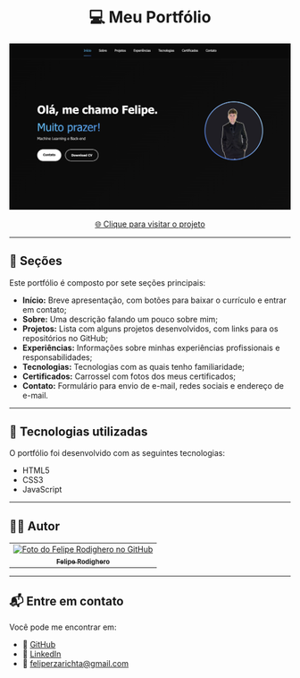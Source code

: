 <h1 align="center">
  💻 Meu Portfólio
</h1>

<p align="center">
  <img src="src/assets/images/Portfolio.png" alt="Resultado final do projeto" />
</p>

<p align="center">
  <a href="https://www.seulink.com/">🌐 Clique para visitar o projeto</a>
</p>

---

## 📌 Seções

Este portfólio é composto por sete seções principais:

- **Início:** Breve apresentação, com botões para baixar o currículo e entrar em contato;
- **Sobre:** Uma descrição falando um pouco sobre mim;
- **Projetos:** Lista com alguns projetos desenvolvidos, com links para os repositórios no GitHub;
- **Experiências:** Informações sobre minhas experiências profissionais e responsabilidades;
- **Tecnologias:** Tecnologias com as quais tenho familiaridade;
- **Certificados:** Carrossel com fotos dos meus certificados;
- **Contato:** Formulário para envio de e-mail, redes sociais e endereço de e-mail.

---

## 💼 Tecnologias utilizadas

O portfólio foi desenvolvido com as seguintes tecnologias:

- HTML5
- CSS3
- JavaScript

---

## 🧑‍💻 Autor

<table>
  <tr>
    <td align="center">
      <a href="https://github.com/feliperodighero">
        <img src="https://github.com/feliperodighero.png" width="100px;" alt="Foto do Felipe Rodighero no GitHub"/><br>
        <sub><b>Felipe Rodighero</b></sub>
      </a>
    </td>
  </tr>
</table>

---

## 📬 Entre em contato

Você pode me encontrar em:

- 🐙 [GitHub](https://github.com/feliperodighero)
- 💼 [LinkedIn](https://www.linkedin.com/in/felipe-rodighero-9a0ab8274/)
- 📧 [feliperzarichta@gmail.com](mailto:feliperzarichta@gmail.com)
